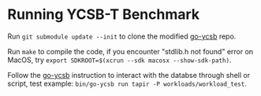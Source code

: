 # Running YCSB-T Benchmark 
Run `git submodule update --init` to clone the modified [go-ycsb](https://github.com/pingcap/go-ycsb) repo.

Run `make` to compile the code, if you encounter "stdlib.h not found" error on MacOS, try `export SDKROOT=$(xcrun --sdk macosx --show-sdk-path)`.

Follow the [go-ycsb](https://github.com/pingcap/go-ycsb) instruction to interact with the databse through shell or script, test example: `bin/go-ycsb run tapir -P workloads/workload_test`.